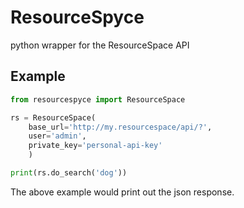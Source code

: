 # ResourceSpyce
python wrapper for the ResourceSpace API

## Example

```python
from resourcespyce import ResourceSpace

rs = ResourceSpace(
    base_url='http://my.resourcespace/api/?',
    user='admin',
    private_key='personal-api-key'
    )

print(rs.do_search('dog'))
```

The above example would print out the json response.
